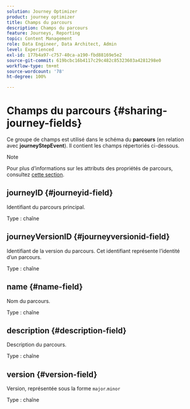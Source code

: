 ```yaml
---
solution: Journey Optimizer
product: journey optimizer
title: Champs du parcours
description: Champs du parcours
feature: Journeys, Reporting
topic: Content Management
role: Data Engineer, Data Architect, Admin
level: Experienced
exl-id: 177b4a97-c757-40ca-a190-fbd88169e5e2
source-git-commit: 619bcbc16b4117c29c482c85323603a4281298e0
workflow-type: tm+mt
source-wordcount: '78'
ht-degree: 100%

---
```


# Champs du parcours {#sharing-journey-fields}

Ce groupe de champs est utilisé dans le schéma du **parcours** (en relation avec **journeyStepEvent**). Il contient les champs répertoriés ci-dessous.


>[!NOTE]
>
>Pour plus d’informations sur les attributs des propriétés de parcours, consultez [cette section](../building-journeys/expression/journey-properties.md#journey-propertoes-fields).


## journeyID {#journeyid-field}

Identifiant du parcours principal.

Type : chaîne

## journeyVersionID {#journeyversionid-field}

Identifiant de la version du parcours. Cet identifiant représente l’identité d’un parcours.

Type : chaîne

## name {#name-field}

Nom du parcours.

Type : chaîne

## description {#description-field}

Description du parcours.

Type : chaîne

## version {#version-field}

Version, représentée sous la forme `major`.`minor`

Type : chaîne
